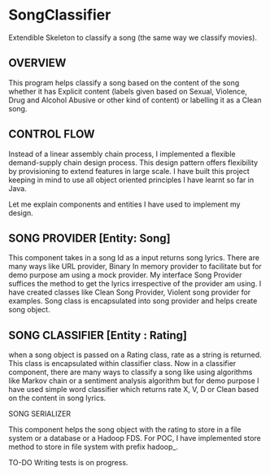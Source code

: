 # SongClassifier
Extendible Skeleton to classify a song (the same way we classify movies).

## OVERVIEW

This program helps classify a song based on the content of the song whether it has Explicit content (labels given based on Sexual,
Violence, Drug and Alcohol Abusive or other kind of content) or labelling it as a Clean song.

## CONTROL FLOW 
Instead of a linear assembly chain process, I implemented a flexible demand-supply chain design process. This design pattern offers
flexibility by provisioning to extend features in large scale. I have built this project keeping in mind
to use all object oriented principles I have learnt so far in Java. 

Let me explain components and entities I have used to implement my design.

## SONG PROVIDER [Entity: Song]

This component takes in a song Id as a input returns song lyrics. There are many ways like URL provider, Binary In memory 
provider to facilitate but for demo purpose am using a mock provider. My interface Song Provider suffices the method to get 
the lyrics irrespective of the provider am using. I have created classes like Clean Song Provider, Violent song provider for examples.
Song class is encapsulated into song provider and helps create song object.

## SONG CLASSIFIER [Entity : Rating]

when a song object is passed on a Rating class, rate as a string is returned. This class is encapsulated within classifier class. 
Now in a classifier component, there are many ways to classify a song like using algorithms like Markov chain or a sentiment analysis algorithm
but for demo purpose I have used simple word classifier which returns rate X, V, D or Clean based on the content in song lyrics.

SONG SERIALIZER 

This component helps the song object with the rating to store in a file system or a database or a Hadoop FDS. For POC, I have implemented 
store method to store in file system with prefix hadoop_<songid>. 

TO-DO
Writing tests is on progress.




